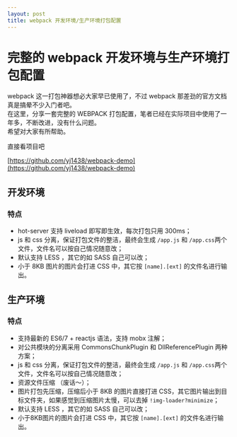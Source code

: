 ```yaml
---
layout: post
title: webpack 开发环境/生产环境打包配置
---
```


# 完整的 webpack 开发环境与生产环境打包配置

webpack 这一打包神器想必大家早已使用了，不过 webpack 那差劲的官方文档真是搞晕不少入门者吧。  
在这里，分享一套完整的 WEBPACK 打包配置，笔者已经在实际项目中使用了一年多，不断改进，没有什么问题。  
希望对大家有所帮助。

直接看项目吧

[https://github.com/yj1438/webpack-demo](https://github.com/yj1438/webpack-demo)

## 开发环境

### 特点

* hot-server 支持 liveload 即写即生效，每次打包只用 300ms；
* js 和 css 分离，保证打包文件的整洁，最终会生成 `/app.js` 和 `/app.css`两个文件，文件名可以按自己情况随意改；
* 默认支持 LESS ，其它的如 SASS 自己可以改；
* 小于 8KB 图片的图片会打进 CSS 中，其它按 `[name].[ext]` 的文件名进行输出。

## 生产环境

### 特点

* 支持最新的 ES6/7 + reactjs 语法，支持 mobx 注解；
* 对公共模块的分离采用 CommonsChunkPlugin 和 DllReferencePlugin 两种方案；
* js 和 css 分离，保证打包文件的整洁，最终会生成 `/app.js` 和 `/app.css`两个文件，文件名可以按自己情况随意改；
* 资源文件压缩 （废话～）；
* 图片打包先压缩，压缩后小于 8KB 的图片直接打进 CSS，其它图片输出到目标文件夹，如果感觉到压缩图片太慢，可以去掉 `!img-loader?minimize`；
* 默认支持 LESS ，其它的如 SASS 自己可以改；
* 小于8KB图片的图片会打进 CSS 中，其它按 `[name].[ext]` 的文件名进行输出。



